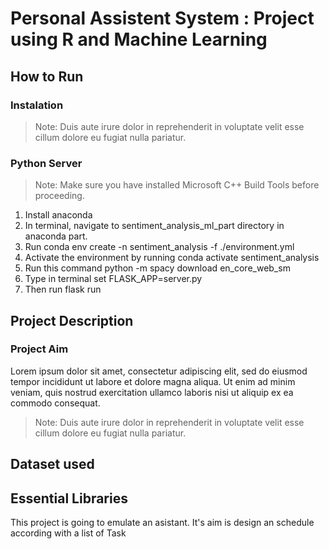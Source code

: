 # Personal Assistent System : Project using R and Machine Learning

## How to Run

### Instalation
> Note: Duis aute irure dolor in reprehenderit in voluptate velit esse cillum dolore eu fugiat nulla pariatur.

### Python Server
> Note: Make sure you have installed Microsoft C++ Build Tools before proceeding.

1. Install anaconda
2. In terminal, navigate to sentiment_analysis_ml_part directory in anaconda part.
3. Run conda env create -n sentiment_analysis -f ./environment.yml
4. Activate the environment by running conda activate sentiment_analysis
5. Run this command python -m spacy download en_core_web_sm
6. Type in terminal set FLASK_APP=server.py
7. Then run flask run

## Project Description
### Project Aim 
Lorem ipsum dolor sit amet, consectetur adipiscing elit, sed do eiusmod tempor incididunt ut labore et dolore magna aliqua. Ut enim ad minim veniam, quis nostrud exercitation ullamco laboris nisi ut aliquip ex ea commodo consequat.
> Note: Duis aute irure dolor in reprehenderit in voluptate velit esse cillum dolore eu fugiat nulla pariatur.

## Dataset used

## Essential Libraries


This project is going to emulate an asistant. It's aim is design an schedule according with a list of Task
